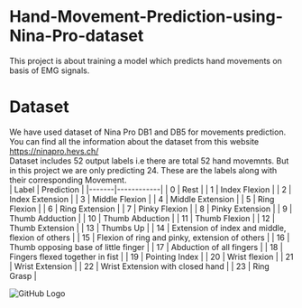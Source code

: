 # Hand-Movement-Prediction-using-Nina-Pro-dataset
This project is about training a model which predicts hand movements on basis of EMG signals.

# Dataset
We have used dataset of Nina Pro DB1 and DB5 for movements prediction. You can find all the information about the dataset from this website
<https://ninapro.hevs.ch/> <br>
Dataset includes 52 output labels i.e there are total 52 hand movemnts. But in this project we are only predicting 24.
These are the labels along with their corresponding Movement.<br>
| Label | Prediction |
|-------|------------|
| 0     | Rest       |
| 1     | Index Flexion |
| 2     | Index Extension |
| 3     | Middle Flexion |
| 4     | Middle Extension |
| 5     | Ring Flexion |
| 6     | Ring Extension |
| 7     | Pinky Flexion |
| 8     | Pinky Extension |
| 9     | Thumb Adduction |
| 10    | Thumb Abduction |
| 11    | Thumb Flexion |
| 12    | Thumb Extension |
| 13    | Thumbs Up |
| 14    | Extension of index and middle, flexion of others |
| 15    | Flexion of ring and pinky, extension of others |
| 16    | Thumb opposing base of little finger |
| 17    | Abduction of all fingers |
| 18    | Fingers flexed together in fist |
| 19    | Pointing Index |
| 20    | Wrist flexion |
| 21    | Wrist Extension |
| 22    | Wrist Extension with closed hand |
| 23    | Ring Grasp |

![GitHub Logo](https://ninapro.hevs.ch/figures/SData_Movements.png)

